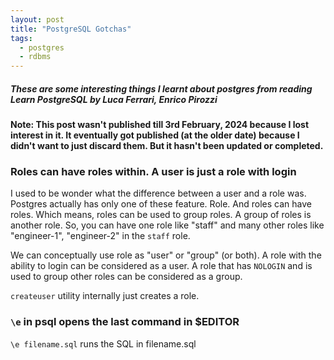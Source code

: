 ```yaml
---
layout: post
title: "PostgreSQL Gotchas"
tags:
  - postgres
  - rdbms
---
```


##### These are some interesting things I learnt about postgres from reading Learn PostgreSQL by Luca Ferrari, Enrico Pirozzi #####

**Note: This post wasn't published till 3rd February, 2024 because I lost interest in it. It eventually got published (at the older date) because I didn't want to just discard them. But it hasn't been updated or completed.**

### Roles can have roles within. A user is just a role with login ###

I used to be wonder what the difference between a user and a role was. Postgres actually has only one of these feature. Role. And roles can have roles. Which means, roles can be used to group roles. A group of roles is another role. So, you can have one role like "staff" and many other roles like "engineer-1", "engineer-2" in the `staff` role.

We can conceptually use role as "user" or "group" (or both). A role with the ability to login can be considered as a user. A role that has `NOLOGIN` and is used to group other roles can be considered as a group.

`createuser` utility internally just creates a role.

### `\e` in psql opens the last command in $EDITOR ###

`\e filename.sql` runs the SQL in filename.sql


